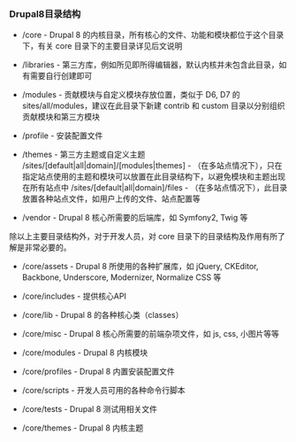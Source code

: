 ### Drupal8目录结构
* /core - Drupal 8 的内核目录，所有核心的文件、功能和模块都位于这个目录下，有关 core 目录下的主要目录详见后文说明

* /libraries - 第三方库，例如所见即所得编辑器，默认内核并未包含此目录，如有需要自行创建即可

* /modules - 贡献模块与自定义模块存放位置，类似于 D6, D7 的 sites/all/modules，建议在此目录下新建 contrib 和 custom 目录以分别组织贡献模块和第三方模块

* /profile - 安装配置文件

* /themes - 第三方主题或自定义主题
/sites/[default|all|domain]/[modules|themes] - （在多站点情况下），只在指定站点使用的主题和模块可以放置在此目录结构下，以避免模块和主题出现在所有站点中
/sites/[default|all|domain]/files - （在多站点情况下），此目录放置各种站点文件，如用户上传的文件、站点配置等

* /vendor - Drupal 8 核心所需要的后端库，如 Symfony2, Twig 等

除以上主要目录结构外，对于开发人员，对 core 目录下的目录结构及作用有所了解是非常必要的。

* /core/assets - Drupal 8 所使用的各种扩展库，如 jQuery, CKEditor, Backbone, Underscore, Modernizer, Normalize CSS 等

* /core/includes - 提供核心API

* /core/lib - Drupal 8 的各种核心类（classes）

* /core/misc - Drupal 8 核心所需要的前端杂项文件，如 js, css, 小图片等等

* /core/modules - Drupal 8 内核模块

* /core/profiles - Drupal 8 内置安装配置文件

* /core/scripts - 开发人员可用的各种命令行脚本

* /core/tests - Drupal 8 测试用相关文件

* /core/themes - Drupal 8 内核主题

